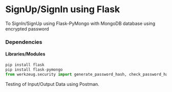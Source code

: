 # SignUp/SignIn using Flask
To SignIn/SignUp using Flask-PyMongo with MongoDB database using encrypted password

### Dependencies

#### Libraries/Modules
``` python -m venv env
pip install flask
pip install flask-pymongo
from werkzeug.security import generate_password_hash, check_password_hash
```
Testing of Input/Output Data using Postman.
